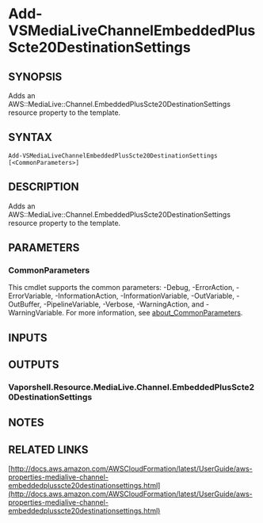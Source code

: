 # Add-VSMediaLiveChannelEmbeddedPlusScte20DestinationSettings

## SYNOPSIS
Adds an AWS::MediaLive::Channel.EmbeddedPlusScte20DestinationSettings resource property to the template.

## SYNTAX

```
Add-VSMediaLiveChannelEmbeddedPlusScte20DestinationSettings [<CommonParameters>]
```

## DESCRIPTION
Adds an AWS::MediaLive::Channel.EmbeddedPlusScte20DestinationSettings resource property to the template.

## PARAMETERS

### CommonParameters
This cmdlet supports the common parameters: -Debug, -ErrorAction, -ErrorVariable, -InformationAction, -InformationVariable, -OutVariable, -OutBuffer, -PipelineVariable, -Verbose, -WarningAction, and -WarningVariable. For more information, see [about_CommonParameters](http://go.microsoft.com/fwlink/?LinkID=113216).

## INPUTS

## OUTPUTS

### Vaporshell.Resource.MediaLive.Channel.EmbeddedPlusScte20DestinationSettings
## NOTES

## RELATED LINKS

[http://docs.aws.amazon.com/AWSCloudFormation/latest/UserGuide/aws-properties-medialive-channel-embeddedplusscte20destinationsettings.html](http://docs.aws.amazon.com/AWSCloudFormation/latest/UserGuide/aws-properties-medialive-channel-embeddedplusscte20destinationsettings.html)

